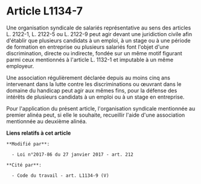 # Article L1134-7

Une organisation syndicale de salariés représentative au sens des articles L. 2122-1, L. 2122-5 ou L. 2122-9 peut agir devant
une juridiction civile afin d'établir que plusieurs candidats à un emploi, à un stage ou à une période de formation en
entreprise ou plusieurs salariés font l'objet d'une discrimination, directe ou indirecte, fondée sur un même motif figurant
parmi ceux mentionnés à l'article L. 1132-1 et imputable à un même employeur.

Une association régulièrement déclarée depuis au moins cinq ans intervenant dans la lutte contre les discriminations ou
œuvrant dans le domaine du handicap peut agir aux mêmes fins, pour la défense des intérêts de plusieurs candidats à un emploi
ou à un stage en entreprise.

Pour l'application du présent article, l'organisation syndicale mentionnée au premier alinéa peut, si elle le souhaite,
recueillir l'aide d'une association mentionnée au deuxième alinéa.

**Liens relatifs à cet article**

	**Modifié par**:

	  - Loi n°2017-86 du 27 janvier 2017 - art. 212

	**Cité par**:

	  - Code du travail - art. L1134-9 (V)
